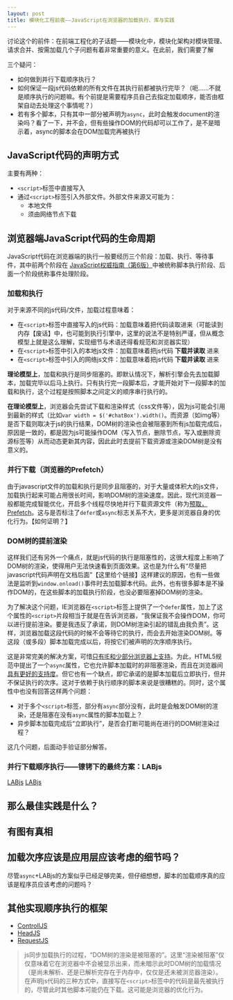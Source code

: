 ```yaml
---
layout: post
title: 模块化工程前夜——JavaScript在浏览器的加载执行、库与实践
---
```


讨论这个的前件：在前端工程化的子话题——模块化中，模块化架构对模块管理、请求合并、按需加载几个子问题有着非常重要的意义。在此前，我们需要了解

三个疑问：

* 如何做到并行下载顺序执行？
* 如何保证一段js代码依赖的所有文件在其执行前都被执行完毕？（呃……不就是顺序执行的问题嘛。有个前提是需要程序员自己去指定加载顺序，能否由框架自动去处理这个事情呢？）
* 若有多个脚本，只有其中一部分被声明为`async`，此时会触发document的渲染吗？看了一下，并不会，但有些操作DOM的代码却可以工作了，是不是暗示着，async的脚本会在DOM加载完再被执行

## JavaScript代码的声明方式

主要有两种：

* `<script>`标签中直接写入
* 通过`<script>`标签引入外部文件。外部文件来源又可能为：
   * 本地文件
   * 须由网络节点下载

## 浏览器端JavaScript代码的生命周期

JavaScript代码在浏览器端的执行一般要经历三个阶段：加载、执行、等待事件，其中前两个阶段在 [JavaScript权威指南（第6版）]()中被统称脚本执行阶段、后面一个阶段统称事件处理阶段。

### 加载和执行

对于来源不同的js代码/文件，加载过程意味着：

* 在`<script>`标签中直接写入的js代码：加载意味着把代码读取进来（可能读到内存【废话】中，也可能到执行引擎中，这里的说法不是特别严谨，但从概念模型上就是这么理解，实现细节与术语还得看规范和浏览器实现）
* 在`<script>`标签中引入的本地js文件：加载意味着把js代码 **下载并读取** 进来
* 在`<script>`标签中引入的网络js文件：加载意味着把js代码 **下载并读取** 进来

**理论模型上**，加载和执行是同步阻塞的。即默认情况下，解析引擎会先去加载脚本，加载完毕以后马上执行。只有执行完一段脚本后，才能开始对下一段脚本的加载和执行，这个过程是按照脚本之间定义的顺序串行执行的。

**在理论模型上**，浏览器会先尝试下载和渲染样式（css文件等），因为js可能会引用到最新的样式（比如`var width = $('#chatBox').width()`。而资源（如img等）是否下载则取决于js的执行结果，DOM树的渲染也会被阻塞到所有js加载完成后，原因是一致的，都是因为js可能操作DOM（写入节点，删除节点，写入或删除资源标签等）从而动态更新其内容，因此此时去提前下载资源或渲染DOM树是没有意义的。

### 并行下载（浏览器的Prefetch）

由于javascript文件的加载和执行是同步且阻塞的，对于大量或体积大的js文件，加载执行起来可能占用很长时间，影响DOM树的渲染速度。因此，现代浏览器一般都能完成智能优化，开启多个线程尽快地并行下载资源文件（称为[预取，Prefetch](https://lifesinger.wordpress.com/2012/02/03/performance-impact-of-js-css-loading-order/)。这与是否标注了`defer`或`async`标志关系不大，更多是浏览器自身的优化行为。【如何证明？】

### DOM树的提前渲染

这样我们还有另外一个痛点，就是js代码的执行是阻塞性的，这很大程度上影响了DOM树的渲染，使得用户无法快速看到页面效果。这也是为什么有“尽量把javascript代码声明在文档后面”【这里给个链接】这样建议的原因，也有一些做法是监听到`window.onload()`事件时去加载脚本代码。此外，也有很多脚本是不操作DOM的，在这些脚本的加载执行阶段，也没必要阻塞掉DOM树的渲染。

为了解决这个问题，IE浏览器在`<script>`标签上提供了一个`defer`属性，加上了这个属性的`<script>`片段相当于就是在告诉浏览器，“我保证我不会操作DOM，你可以进行提前渲染。要是我违反了承诺，则DOM树渲染引起的错乱由我负责”。这样，浏览器加载这段代码的时候不会等待它的执行，而会去开始渲染DOM树。等这段（或多段）脚本加载完成以后，将按它们被声明的次序顺序执行。

这是非常完美的解决方案，可惜[只有IE和少部分浏览器上支持](http://caniuse.com/#search=defer)。为此，HTML5规范中提出了一个`async`属性，它也允许脚本加载时的非阻塞渲染，而且在浏览器间[具有更好的支持度](http://caniuse.com/#search=async)。但它也有一个缺点，即它承诺的是脚本加载后立即执行，但并不保证执行的次序。这对于依赖于执行顺序的脚本来说是很糟糕的。同时，这个属性中也没有回答这样两个问题：

* 对于多个`<script>`标签，部分有`async`部分没有，此时是会触发DOM树的渲染，还是阻塞在没有`async`属性的脚本加载上？
* 异步脚本加载完成后“立即执行”，是否会打断可能尚在进行的DOM树渲染过程？

这几个问题，后面动手验证部分解答。

### 并行下载顺序执行——镣铐下的最终方案：LABjs

[LABjs](https://github.com/getify/LABjs)
[LABjs](http://labjs.com/)

## 那么最佳实践是什么？

## 有图有真相

## 加载次序应该是应用层应该考虑的细节吗？

尽管`async`+LABjs的方案似乎已经足够完美，但仔细想想，脚本的加载顺序真的应该是程序员应该考虑的问题吗？

## 其他实现顺序执行的框架

* [ControllJS]()
* [HeadJS]()
* [RequestJS]()


> js同步加载执行的过程，“DOM树的渲染是被阻塞的”。这里“渲染被阻塞”仅仅意味着它在浏览器中不会被显示出来，而未暗示此时DOM树的加载情况（是尚未解析、还是已解析完存在于内存中，仅仅是还未被浏览器渲染）。
> 在声明js代码的三种方式中，直接写在`<script>`标签中的代码是最先被执行的，尽管此时其他脚本可能仍在下载。这可能是浏览器的优化行为。
